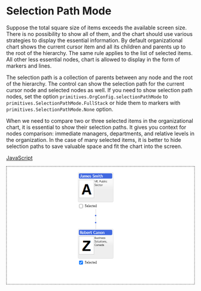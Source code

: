 # Selection Path Mode
Suppose the total square size of items exceeds the available screen size. There is no possibility to show all of them, and the chart should use various strategies to display the essential information. By default organizational chart shows the current cursor item and all its children and parents up to the root of the hierarchy. The same rule applies to the list of selected items. All other less essential nodes, chart is allowed to display in the form of markers and lines.

The selection path is a collection of parents between any node and the root of the hierarchy. The control can show the selection path for the current cursor node and selected nodes as well. If you need to show selection path nodes, set the option `primitives.OrgConfig.selectionPathMode` to `primitives.SelectionPathMode.FullStack` or hide them to markers with `primitives.SelectionPathMode.None` option.

When we need to compare two or three selected items in the organizational chart, it is essential to show their selection paths. It gives you context for nodes comparison:  immediate managers,  departments, and relative levels in the organization. In the case of many selected items, it is better to hide selection paths to save valuable space and fit the chart into the screen.

[JavaScript](javascript.controls/CaseSelectionPathMode.html)

![Screenshot](javascript.controls/__image_snapshots__/CaseSelectionPathMode-snap.png)